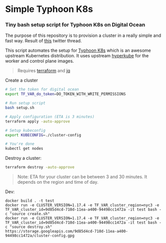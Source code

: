 # Simple Typhoon K8s

### Tiny bash setup script for Typhoon K8s on Digital Ocean

The purpose of this repository is to provision a cluster in a really simple and fast way. Result of [this](https://twitter.com/errordeveloper/status/1240262848351211520) twitter thread.

This script automates the setup for [Typhoon K8s](https://github.com/poseidon/typhoon) which is an awesome upstream Kubernetes distribution. It uses upstream [hyperkube](https://typhoon.psdn.io/architecture/operating-systems/#kubernetes-properties) for the worker and control plane images.

> Requires [terraform](https://github.com/hashicorp/terraform) and [jq](https://github.com/stedolan/jq)

Create a cluster

```sh
# Set the token for digital ocean
export TF_VAR_do_token=DO_TOKEN_WITH_WRITE_PERMISSIONS

# Run setup script
bash setup.sh

# Apply configuration (ETA is 3 minutes)
terraform apply -auto-approve

# Setup kubeconfig
export KUBECONFIG=./cluster-config

# You're done
kubectl get nodes
```

Destroy a cluster:

```sh
terraform destroy -auto-approve
```

> Note: ETA for your cluster can be between 3 and 30 minutes. It depends on the region and time of day.

Dev:

```
docker build . -t test
docker run -e CLUSTER_VERSION=1.17.4 -e TF_VAR_cluster_region=nyc3 -e TF_VAR_cluster_id=9d85d4cd-710d-11ea-a400-94498cc1472a -it test bash -c "source create.sh"
docker run -e CLUSTER_VERSION=1.17.4 -e TF_VAR_cluster_region=nyc3 -e TF_VAR_cluster_id=9d85d4cd-710d-11ea-a400-94498cc1472a -it test bash -c "source destroy.sh"
https://storage.googleapis.com/9d85d4cd-710d-11ea-a400-94498cc1472a/cluster-config.gpg
```
